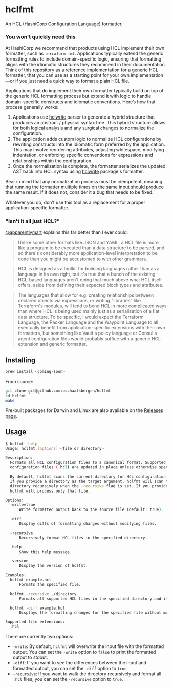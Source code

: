 # hclfmt

An HCL (HashiCorp Configuration Language) formatter.

### You won't quickly need this
At HashiCorp we recommend that products using HCL implement their own formatter, such as `terraform fmt`. Applications typically extend the generic formatting rules to include domain-specific logic, ensuring that formatting aligns with the idiomatic structures they recommend in their documentation. Think of this repository as a reference implementation for a generic HCL formatter, that you can use as a starting point for your own implementation—or if you just need a quick way to format a plain HCL file.

Applications that do implement their own formatter typically build on top of the generic HCL formatting process but extend it with logic to handle domain-specific constructs and idiomatic conventions. Here’s how that process generally works:

1. Applications use [hclwrite](https://pkg.go.dev/github.com/hashicorp/hcl/v2/hclwrite) parser to generate a hybrid structure that produces an abstract / physical syntax tree. This hybrid structure allows for both logical analysis and any surgical changes to normalize the configuration.
2. The application adds custom logic to normalize HCL configurations by rewriting constructs into the idiomatic form preferred by the application. This may involve reordering attributes, adjusting whitespace, modifying indentation, or enforcing specific conventions for expressions and relationships within the configuration.
3. Once the normalization is complete, the formatter serializes the updated AST back into HCL syntax using [hclwrite](https://pkg.go.dev/github.com/hashicorp/hcl/v2/hclwrite) package's formatter.

Bear in mind that any normalization process must be idempotent, meaning that running the formatter multiple times on the same input should produce the same result. If it does not, consider it a bug that needs to be fixed.

Whatever you do, don’t use this tool as a replacement for a proper application-specific formatter.

### "Isn't it all just HCL?"
[@apparentlymart](https://github.com/apparentlymart) explains this far better than I ever could:
> Unlike some other formats like JSON and YAML, a HCL file is more like a program to be executed than a data structure to be parsed, and so there's considerably more application-level interpretation to be done than you might be accustomed to with other grammars.

> HCL is designed as a toolkit for building languages rather than as a language in its own right, but it's true that a bunch of the existing HCL-based languages aren't doing that much above what HCL itself offers, aside from defining their expected block types and attributes.

> The languages that allow for e.g. creating relationships between declared objects via expressions, or writing "libraries" like Terraform's modules, will tend to bend HCL in more complicated ways than where HCL is being used mainly just as a serialization of a flat data structure. To be specific, I would expect the Terraform Language, the Packer Language and the Waypoint Language to all eventually benefit from application-specific extensions with their own formatters, but something like Vault's policy language or Consul's agent configuration files would probably suffice with a generic HCL extension and generic formatter.

## Installing

```sh
brew install <coming-soon>
```

From source:
```sh
git clone git@github.com:bschaatsbergen/hclfmt
cd hclfmt
make
```

Pre-built packages for Darwin and Linux are also available on the [Releases page](https://github.com/bschaatsbergen/hclfmt/releases).

## Usage

```sh
$ hclfmt -help
Usage: hclfmt [options] <file or directory>

Description:
  Formats all HCL configuration files to a canonical format. Supported
  configuration files (.hcl) are updated in place unless otherwise specified.

  By default, hclfmt scans the current directory for HCL configuration files.
  If you provide a directory as the target argument, hclfmt will scan that
  directory recursively when the -recursive flag is set. If you provide a file,
  hclfmt will process only that file.

Options:
  -write=true
      Write formatted output back to the source file (default: true).

  -diff
      Display diffs of formatting changes without modifying files.

  -recursive
      Recursively format HCL files in the specified directory.

  -help
      Show this help message.

  -version
      Display the version of hclfmt.

Examples:
  hclfmt example.hcl
      Formats the specified file.

  hclfmt -recursive ./directory
      Formats all supported HCL files in the specified directory and its subdirectories.

  hclfmt -diff example.hcl
      Displays the formatting changes for the specified file without modifying it.

Supported file extensions:
  .hcl
```

There are currently two options:

- `-write`: By default, `hclfmt` will overwrite the input file with the formatted output. You can set the `-write` option to `false` to print the formatted output to stdout.
- `-diff`: If you want to see the differences between the input and formatted output, you can set the `-diff` option to `true`.
- `-recursive`: If you want to walk the directory recursively and format all `.hcl` files, you can set the `-recursive` option to `true`.
